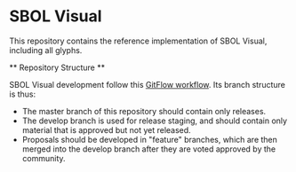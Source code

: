 SBOL Visual
==========
This repository contains the reference implementation of SBOL Visual, including all glyphs.

** Repository Structure **

SBOL Visual development follow this [GitFlow workflow](https://datasift.github.io/gitflow/IntroducingGitFlow.html).
Its branch structure is thus:
* The master branch of this repository should contain only releases.
* The develop branch is used for release staging, and should contain only material that is approved but not yet released.
* Proposals should be developed in "feature" branches, which are then merged into the develop branch after they are voted approved by the community.

